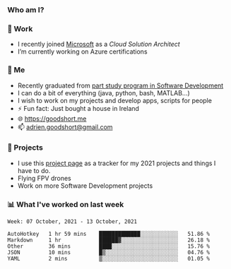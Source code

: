 ### Who am I?

<!--
**goodshort/goodshort** is a ✨ _special_ ✨ repository because its `README.md` (this file) appears on your GitHub profile.
-->
### 💼 Work
- I recently joined [Microsoft](https://www.microsoft.com/) as a _Cloud Solution Architect_
- I’m currently working on Azure certifications

### 🌱 Me
- Recently graduated from [part study program in Software Development](https://www.goodshort.me/who-am-i/studies#higher-diploma-in-software-development)
- I can do a bit of everything (java, python, bash, MATLAB...)
- I wish to work on my projects and develop apps, scripts for people
- ⚡ Fun fact: Just bought a house in Ireland
- 🌐 https://goodshort.me
- 📫 adrien.goodshort@gmail.com

### 🚧 Projects

- I use this [project page](https://github.com/users/goodshort/projects/2) as a tracker for my 2021 projects and things I have to do.
- Flying FPV drones
- Work on more Software Development projects

### 📊 What I've worked on last week

<!--START_SECTION:waka-->
```text
Week: 07 October, 2021 - 13 October, 2021

AutoHotkey   1 hr 59 mins    █████████████░░░░░░░░░░░░   51.86 % 
Markdown     1 hr            ██████▓░░░░░░░░░░░░░░░░░░   26.18 % 
Other        36 mins         ████░░░░░░░░░░░░░░░░░░░░░   15.76 % 
JSON         10 mins         █▒░░░░░░░░░░░░░░░░░░░░░░░   04.76 % 
YAML         2 mins          ▒░░░░░░░░░░░░░░░░░░░░░░░░   01.05 % 
```
<!--END_SECTION:waka-->
